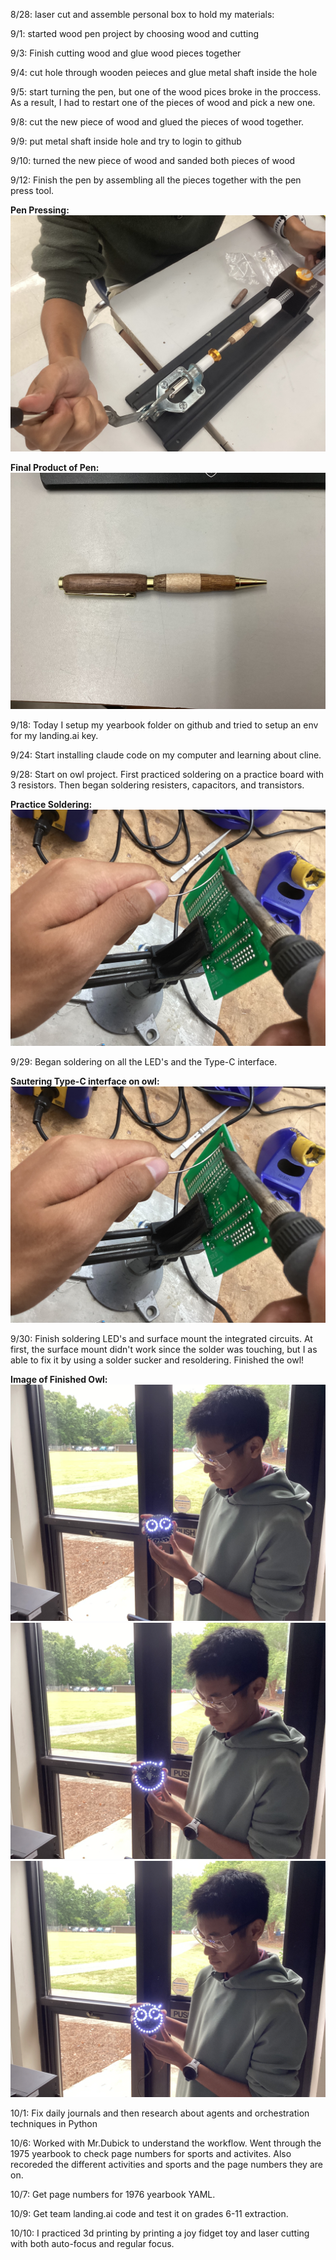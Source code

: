8/28:
laser cut and assemble personal box to hold my materials:

9/1:
started wood pen project by choosing wood and cutting

9/3:
Finish cutting wood and glue wood pieces together

9/4:
cut hole through wooden peieces and glue metal shaft inside the hole

9/5:
start turning the pen, but one of the wood pices broke in the proccess. As a result, I had to 
restart one of the pieces of wood and pick a new one.

9/8:
cut the new piece of wood and glued the pieces of wood together.

9/9:
put metal shaft inside hole and try to login to github

9/10:
turned the new piece of wood and sanded both pieces of wood

9/12:
Finish the pen by assembling all the pieces together with the pen press tool.

**Pen Pressing:**
![screenshot](IMG_2269.jpg)

**Final Product of Pen:**
![screenshot](IMG_2357.jpg)

9/18:
Today I setup my yearbook folder on github and tried to setup an env for my landing.ai key.

9/24:
Start installing claude code on my computer and learning about cline.

9/28:
Start on owl project. First practiced soldering on a practice board with 3 resistors. Then began soldering resisters, capacitors, and transistors.

**Practice Soldering:**
![screenshot](IMG_2354.jpeg)

9/29:
Began soldering on all the LED's and the Type-C interface.

**Sautering Type-C interface on owl:**
![screenshot](IMG_2354.jpeg)

9/30:
Finish soldering LED's and surface mount the integrated circuits. At first, the surface mount didn't work since the solder was touching, but I as able to fix it by using a solder sucker  and resoldering. 
Finished the owl!

**Image of Finished Owl:**
![screenshot](IMG_2327.jpg)
![screenshot](IMG_2328.jpg)
![screenshot](IMG_2329.jpg)

10/1:
Fix daily journals and then research about agents and orchestration techniques in Python

10/6:
Worked with Mr.Dubick to understand the workflow. Went through the 1975 yearbook to check page numbers for sports and activites. Also recoreded the different activities
and sports and the page numbers they are on.

10/7:
Get page numbers for 1976 yearbook YAML.

10/9:
Get team landing.ai code and test it on grades 6-11 extraction.

10/10:
I practiced 3d printing by printing a joy fidget toy and laser cutting with both auto-focus and regular focus.
